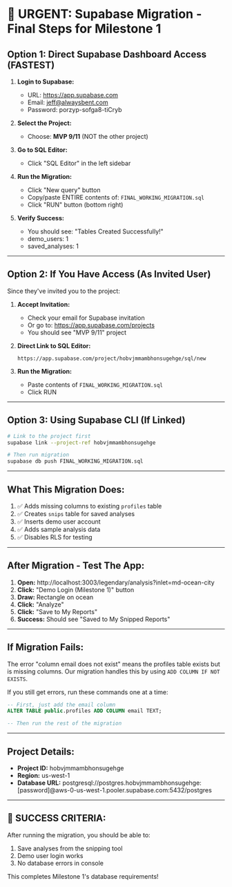 # 🚨 URGENT: Supabase Migration - Final Steps for Milestone 1

## Option 1: Direct Supabase Dashboard Access (FASTEST)

1. **Login to Supabase:**
   - URL: https://app.supabase.com
   - Email: jeff@alwaysbent.com
   - Password: porzyp-sofga8-tiCryb

2. **Select the Project:**
   - Choose: **MVP 9/11** (NOT the other project)

3. **Go to SQL Editor:**
   - Click "SQL Editor" in the left sidebar

4. **Run the Migration:**
   - Click "New query" button
   - Copy/paste ENTIRE contents of: `FINAL_WORKING_MIGRATION.sql`
   - Click "RUN" button (bottom right)

5. **Verify Success:**
   - You should see: "Tables Created Successfully!"
   - demo_users: 1
   - saved_analyses: 1

---

## Option 2: If You Have Access (As Invited User)

Since they've invited you to the project:

1. **Accept Invitation:**
   - Check your email for Supabase invitation
   - Or go to: https://app.supabase.com/projects
   - You should see "MVP 9/11" project

2. **Direct Link to SQL Editor:**
   ```
   https://app.supabase.com/project/hobvjmmambhonsugehge/sql/new
   ```

3. **Run the Migration:**
   - Paste contents of `FINAL_WORKING_MIGRATION.sql`
   - Click RUN

---

## Option 3: Using Supabase CLI (If Linked)

```bash
# Link to the project first
supabase link --project-ref hobvjmmambhonsugehge

# Then run migration
supabase db push FINAL_WORKING_MIGRATION.sql
```

---

## What This Migration Does:

1. ✅ Adds missing columns to existing `profiles` table
2. ✅ Creates `snips` table for saved analyses
3. ✅ Inserts demo user account
4. ✅ Adds sample analysis data
5. ✅ Disables RLS for testing

---

## After Migration - Test The App:

1. **Open:** http://localhost:3003/legendary/analysis?inlet=md-ocean-city
2. **Click:** "Demo Login (Milestone 1)" button
3. **Draw:** Rectangle on ocean
4. **Click:** "Analyze"
5. **Click:** "Save to My Reports"
6. **Success:** Should see "Saved to My Snipped Reports"

---

## If Migration Fails:

The error "column email does not exist" means the profiles table exists but is missing columns. Our migration handles this by using `ADD COLUMN IF NOT EXISTS`.

If you still get errors, run these commands one at a time:

```sql
-- First, just add the email column
ALTER TABLE public.profiles ADD COLUMN email TEXT;

-- Then run the rest of the migration
```

---

## Project Details:

- **Project ID:** hobvjmmambhonsugehge
- **Region:** us-west-1
- **Database URL:** postgresql://postgres.hobvjmmambhonsugehge:[password]@aws-0-us-west-1.pooler.supabase.com:5432/postgres

---

## 🎯 SUCCESS CRITERIA:

After running the migration, you should be able to:
1. Save analyses from the snipping tool
2. Demo user login works
3. No database errors in console

This completes Milestone 1's database requirements!